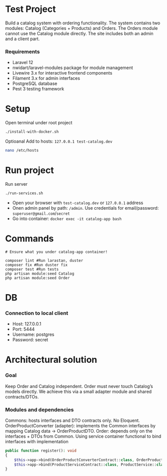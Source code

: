 # Test Project
Build a catalog system with ordering functionality. The system contains two modules: Catalog (Categories + Products) and Orders. The Orders module cannot use the Catalog module directly. The site includes both an admin and a client part.

### Requirements
* Laravel 12
* nwidart/laravel-modules package for module management
* Livewire 3.x for interactive frontend components
* Filament 3.x for admin interfaces
* PostgreSQL database
* Pest 3 testing framework

# Setup
Open terminal under root project
```bash
./install-with-docker.sh
```

Optioanal
Add to hosts: `127.0.0.1 test-catalog.dev`
```bash
nano /etc/hosts
```

# Run project
Run server
```bash
./run-services.sh
```

* Open your browser with `test-catalog.dev` or `127.0.0.1` address 
* Onen admin panel by path: `/admin`. Use credentials for email/password: `superuser@gmail.com`/`secret`
* Go into container: `docker exec -it catalog-app bash`

# Commands
```
# Ensure what you under catalog-app container!

composer lint #Run larastan, duster
composer fix #Run duster fix
composer test #Run tests
php artisan module:seed Catalog
php artisan module:seed Order
```

# DB
### Connection to local client
* Host: 127.0.0.1
* Port: 5444
* Username: postgres
* Password: secret

# Architectural solution
### Goal

Keep Order and Catalog independent. Order must never touch Catalog’s models directly. We achieve this via a small adapter module and shared contracts/DTOs.

### Modules and dependencies
Commons: hosts interfaces and DTO contracts only. No Eloquent.
OrderProductConverter (adapter): implements the Common interfaces by mapping Catalog data → OrderProductDTO.
Order: depends only on the interfaces + DTOs from Common.
Using service container functional to bind interfaces with implementation
```php
public function register(): void
{
    $this->app->bind(OrderProductConverterContract::class, OrderProductConverterService::class);
    $this->app->bind(ProductServiceContract::class, ProductService::class);
}
```
